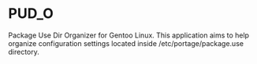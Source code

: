 # PUD_O
Package Use Dir Organizer for Gentoo Linux.
This application aims to help organize configuration settings located inside /etc/portage/package.use directory.
